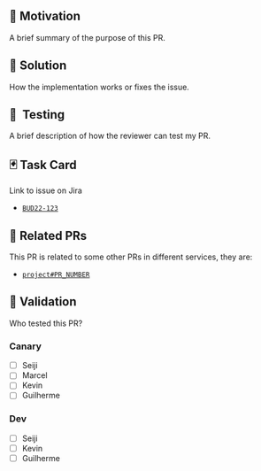 ## 🎢 Motivation

A brief summary of the purpose of this PR.

## 🔧 Solution

How the implementation works or fixes the issue.

## 🚨  Testing

A brief description of how the reviewer can test my PR.

## 🃏 Task Card

Link to issue on Jira

- [`BUD22-123`](https://)

## 🔗 Related PRs

This PR is related to some other PRs in different services, they are:

- [`project#PR_NUMBER`](https://)

## 🍩 Validation

Who tested this PR?

### Canary

- [ ] Seiji
- [ ] Marcel
- [ ] Kevin
- [ ] Guilherme

### Dev

- [ ] Seiji
- [ ] Kevin
- [ ] Guilherme